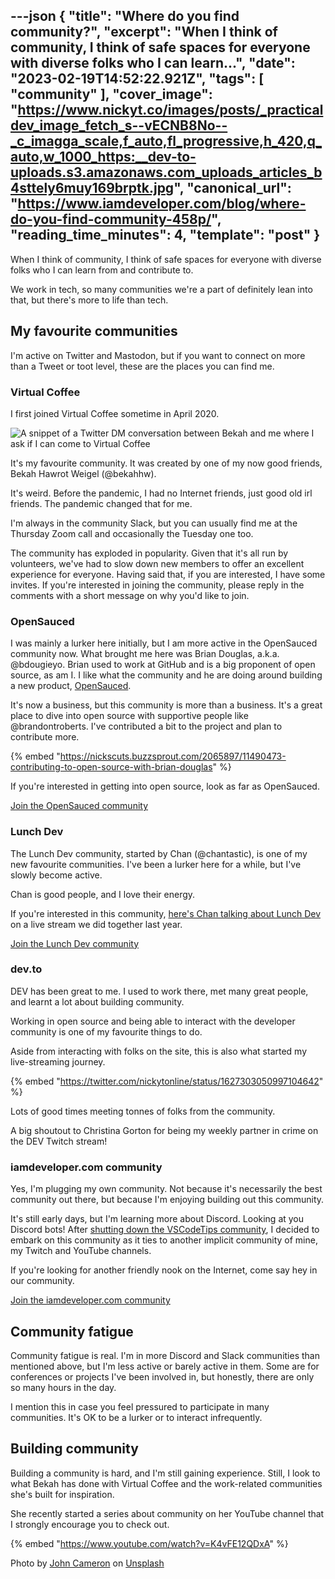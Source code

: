 ---json
{
  "title": "Where do you find community?",
  "excerpt": "When I think of community, I think of safe spaces for everyone with diverse folks who I can learn...",
  "date": "2023-02-19T14:52:22.921Z",
  "tags": [
    "community"
  ],
  "cover_image": "https://www.nickyt.co/images/posts/_practicaldev_image_fetch_s--vECNB8No--_c_imagga_scale,f_auto,fl_progressive,h_420,q_auto,w_1000_https:__dev-to-uploads.s3.amazonaws.com_uploads_articles_b4sttely6muy169brptk.jpg",
  "canonical_url": "https://www.iamdeveloper.com/blog/where-do-you-find-community-458p/",
  "reading_time_minutes": 4,
  "template": "post"
}
---

When I think of community, I think of safe spaces for everyone with diverse folks who I can learn from and contribute to.

We work in tech, so many communities we're a part of definitely lean into that, but there's more to life than tech.

## My favourite communities

I'm active on Twitter and Mastodon, but if you want to connect on more than a Tweet or toot level, these are the places you can find me.

### Virtual Coffee

I first joined Virtual Coffee sometime in April 2020.

![A snippet of a Twitter DM conversation between Bekah and me where I ask if I can come to Virtual Coffee](https://www.nickyt.co/images/posts/_uploads_articles_eyvzniuvnikuyaxk75er.jpeg)

It's my favourite community. It was created by one of my now good friends, Bekah Hawrot Weigel (@bekahhw).

It's weird. Before the pandemic, I had no Internet friends, just good old irl friends. The pandemic changed that for me.

I'm always in the community Slack, but you can usually find me at the Thursday Zoom call and occasionally the Tuesday one too.

The community has exploded in popularity. Given that it's all run by volunteers, we've had to slow down new members to offer an excellent experience for everyone. Having said that, if you are interested, I have some invites. If you're interested in joining the community, please reply in the comments with a short message on why you'd like to join.

### OpenSauced

I was mainly a lurker here initially, but I am more active in the OpenSauced community now. What brought me here was Brian Douglas, a.k.a. @bdougieyo. Brian used to work at GitHub and is a big proponent of open source, as am I. I like what the community and he are doing around building a new product, [OpenSauced](https://opensauced.pizza/).

It's now a business, but this community is more than a business. It's a great place to dive into open source with supportive people like @brandontroberts. I've contributed a bit to the project and plan to contribute more.

{% embed "https://nickscuts.buzzsprout.com/2065897/11490473-contributing-to-open-source-with-brian-douglas" %}

If you're interested in getting into open source, look as far as OpenSauced.

[Join the OpenSauced community](https://discord.com/invite/U2peSNf23P)

### Lunch Dev

The Lunch Dev community, started by Chan (@chantastic), is one of my new favourite communities. I've been a lurker here for a while, but I've slowly become active.

Chan is good people, and I love their energy.

If you're interested in this community, [here's Chan talking about Lunch Dev](https://youtu.be/UNzC-pNekMc?list=PLcR4ZgxWXeICy2QVTV-6HuEHfl9DcAuq7&t=219) on a live stream we did together last year.

[Join the Lunch Dev community](https://discord.gg/lunchdev)

### dev.to

DEV has been great to me. I used to work there, met many great people, and learnt a lot about building community.

Working in open source and being able to interact with the developer community is one of my favourite things to do.

Aside from interacting with folks on the site, this is also what started my live-streaming journey.

{% embed "https://twitter.com/nickytonline/status/1627303050997104642" %}

Lots of good times meeting tonnes of folks from the community.

A big shoutout to Christina Gorton for being my weekly partner in crime on the DEV Twitch stream!


### iamdeveloper.com community

Yes, I'm plugging my own community. Not because it's necessarily the best community out there, but because I'm enjoying building out this community.

It's still early days, but I'm learning more about Discord. Looking at you Discord bots! After [shutting down the VSCodeTips community](https://dev.to/vscodetips/bye-for-now-vscodetips-community-3jkj), I decided to embark on this community as it ties to another implicit community of mine, my Twitch and YouTube channels.

If you're looking for another friendly nook on the Internet, come say hey in our community.

[Join the iamdeveloper.com community](https://discord.iamdeveloper.com)

## Community fatigue

Community fatigue is real. I'm in more Discord and Slack communities than mentioned above, but I'm less active or barely active in them. Some are for conferences or projects I've been involved in, but honestly, there are only so many hours in the day.

I mention this in case you feel pressured to participate in many communities. It's OK to be a lurker or to interact infrequently.

## Building community

Building a community is hard, and I'm still gaining experience. Still, I look to what Bekah has done with Virtual Coffee and the work-related communities she's built for inspiration.

She recently started a series about community on her YouTube channel that I strongly encourage you to check out.

{% embed "https://www.youtube.com/watch?v=K4vFE12QDxA" %}

Photo by <a href="https://unsplash.com/@john_cameron?utm_source=unsplash&utm_medium=referral&utm_content=creditCopyText">John Cameron</a> on <a href="https://unsplash.com/photos/-_5IRj1F2rY?utm_source=unsplash&utm_medium=referral&utm_content=creditCopyText">Unsplash</a>
